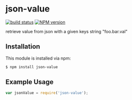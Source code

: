 json-value
========
[![build status](https://secure.travis-ci.org/ruanyl/json-value.svg)](http://travis-ci.org/ruanyl/json-value)
[![NPM version](https://badge.fury.io/js/json-value.svg)](http://badge.fury.io/js/json-value)

retrieve value from json with a given keys string "foo.bar.val"

## Installation

This module is installed via npm:

``` bash
$ npm install json-value
```

## Example Usage

``` js
var jsonValue = require('json-value');
```
